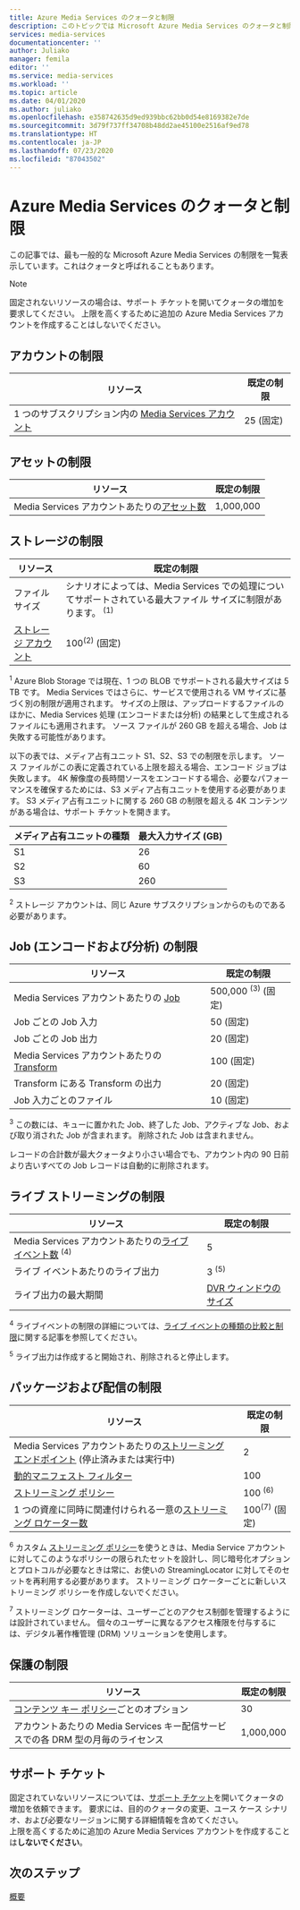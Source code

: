 ```yaml
---
title: Azure Media Services のクォータと制限
description: このトピックでは Microsoft Azure Media Services のクォータと制限について説明します。
services: media-services
documentationcenter: ''
author: Juliako
manager: femila
editor: ''
ms.service: media-services
ms.workload: ''
ms.topic: article
ms.date: 04/01/2020
ms.author: juliako
ms.openlocfilehash: e358742635d9ed939bbc62bb0d54e8169382e7de
ms.sourcegitcommit: 3d79f737ff34708b48dd2ae45100e2516af9ed78
ms.translationtype: HT
ms.contentlocale: ja-JP
ms.lasthandoff: 07/23/2020
ms.locfileid: "87043502"
---
```

<!-- If you update limits in this topic, make sure to also update https://docs.microsoft.com/azure/azure-resource-manager/management/azure-subscription-service-limits#media-services-limits -->
# <a name="azure-media-services-quotas-and-limits"></a>Azure Media Services のクォータと制限

この記事では、最も一般的な Microsoft Azure Media Services の制限を一覧表示しています。これはクォータと呼ばれることもあります。

> [!NOTE]
> 固定されないリソースの場合は、サポート チケットを開いてクォータの増加を要求してください。 上限を高くするために追加の Azure Media Services アカウントを作成することはしないでください。

## <a name="account-limits"></a>アカウントの制限

| リソース | 既定の制限 | 
| --- | --- | 
| 1 つのサブスクリプション内の [Media Services アカウント](media-services-account-concept.md) | 25 (固定) |

## <a name="asset-limits"></a>アセットの制限

| リソース | 既定の制限 | 
| --- | --- | 
| Media Services アカウントあたりの[アセット数](assets-concept.md) | 1,000,000|

## <a name="storage-limits"></a>ストレージの制限

| リソース | 既定の制限 | 
| --- | --- | 
| ファイル サイズ| シナリオによっては、Media Services での処理についてサポートされている最大ファイル サイズに制限があります。 <sup>(1)</sup> |
| [ストレージ アカウント](storage-account-concept.md) | 100<sup>(2)</sup> (固定) |

<sup>1</sup> Azure Blob Storage では現在、1 つの BLOB でサポートされる最大サイズは 5 TB です。 Media Services ではさらに、サービスで使用される VM サイズに基づく別の制限が適用されます。 サイズの上限は、アップロードするファイルのほかに、Media Services 処理 (エンコードまたは分析) の結果として生成されるファイルにも適用されます。 ソース ファイルが 260 GB を超える場合、Job は失敗する可能性があります。 

以下の表では、メディア占有ユニット S1、S2、S3 での制限を示します。 ソース ファイルがこの表に定義されている上限を超える場合、エンコード ジョブは失敗します。 4K 解像度の長時間ソースをエンコードする場合、必要なパフォーマンスを確保するためには、S3 メディア占有ユニットを使用する必要があります。 S3 メディア占有ユニットに関する 260 GB の制限を超える 4K コンテンツがある場合は、サポート チケットを開きます。

|メディア占有ユニットの種類|最大入力サイズ (GB)|
|---|---|
|S1 |    26|
|S2    | 60|
|S3    |260|

<sup>2</sup> ストレージ アカウントは、同じ Azure サブスクリプションからのものである必要があります。

## <a name="jobs-encoding--analyzing-limits"></a>Job (エンコードおよび分析) の制限

| リソース | 既定の制限 | 
| --- | --- | 
| Media Services アカウントあたりの [Job](transforms-jobs-concept.md) | 500,000 <sup>(3)</sup> (固定)|
| Job ごとの Job 入力 | 50 (固定)|
| Job ごとの Job 出力 | 20 (固定) |
| Media Services アカウントあたりの [Transform](transforms-jobs-concept.md) | 100 (固定)|
| Transform にある Transform の出力 | 20 (固定) |
| Job 入力ごとのファイル|10 (固定)|

<sup>3</sup> この数には、キューに置かれた Job、終了した Job、アクティブな Job、および取り消された Job が含まれます。 削除された Job は含まれません。 

レコードの合計数が最大クォータより小さい場合でも、アカウント内の 90 日前より古いすべての Job レコードは自動的に削除されます。 

## <a name="live-streaming-limits"></a>ライブ ストリーミングの制限

| リソース | 既定の制限 | 
| --- | --- | 
| Media Services アカウントあたりの[ライブ イベント数](live-events-outputs-concept.md) <sup>(4)</sup> |5|
| ライブ イベントあたりのライブ出力 |3 <sup>(5)</sup> |
| ライブ出力の最大期間 | [DVR ウィンドウのサイズ](live-event-cloud-dvr.md) |

<sup>4</sup> ライブイベントの制限の詳細については、[ライブ イベントの種類の比較と制限](live-event-types-comparison.md)に関する記事を参照してください。

<sup>5</sup> ライブ出力は作成すると開始され、削除されると停止します。

## <a name="packaging--delivery-limits"></a>パッケージおよび配信の制限

| リソース | 既定の制限 | 
| --- | --- | 
| Media Services アカウントあたりの[ストリーミング エンドポイント](streaming-endpoint-concept.md) (停止済みまたは実行中)|2 |
| [動的マニフェスト フィルター](filters-dynamic-manifest-overview.md)|100|
| [ストリーミング ポリシー](streaming-policy-concept.md) | 100 <sup>(6)</sup> |
| 1 つの資産に同時に関連付けられる一意の[ストリーミング ロケーター数](streaming-locators-concept.md) | 100<sup>(7)</sup> (固定) |

<sup>6</sup> カスタム [ストリーミング ポリシー](/rest/api/media/streamingpolicies)を使うときは、Media Service アカウントに対してこのようなポリシーの限られたセットを設計し、同じ暗号化オプションとプロトコルが必要なときは常に、お使いの StreamingLocator に対してそのセットを再利用する必要があります。 ストリーミング ロケーターごとに新しいストリーミング ポリシーを作成しないでください。

<sup>7</sup> ストリーミング ロケーターは、ユーザーごとのアクセス制御を管理するようには設計されていません。 個々のユーザーに異なるアクセス権限を付与するには、デジタル著作権管理 (DRM) ソリューションを使用します。

## <a name="protection-limits"></a>保護の制限

| リソース | 既定の制限 | 
| --- | --- | 
| [コンテンツ キー ポリシー](content-key-policy-concept.md)ごとのオプション |30 | 
| アカウントあたりの Media Services キー配信サービスでの各 DRM 型の月毎のライセンス|1,000,000|

## <a name="support-ticket"></a>サポート チケット

固定されていないリソースについては、[サポート チケット](https://portal.azure.com/#blade/Microsoft_Azure_Support/HelpAndSupportBlade/newsupportrequest)を開いてクォータの増加を依頼できます。 要求には、目的のクォータの変更、ユース ケース シナリオ、および必要なリージョンに関する詳細情報を含めてください。 <br/>上限を高くするために追加の Azure Media Services アカウントを作成することは**しないでください**。

## <a name="next-steps"></a>次のステップ

[概要](media-services-overview.md)
